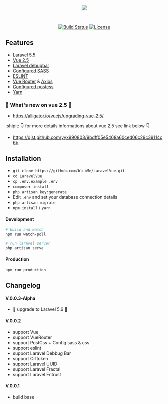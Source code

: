 <p align="center">
  <img src="https://laravel.com/assets/img/components/logo-laravel.svg">
</p>
</br>

<p align="center">
<a href="https://travis-ci.org/blubMe/LaravelVue"><img src="https://img.shields.io/travis/blubMe/LaravelVue/master.svg" alt="Build Status"></a>
<a href="https://packagist.org/packages/laravel/framework"><img src="https://poser.pugx.org/laravel/framework/license.svg" alt="License"></a>
</p>

## Features

- <a href="https://github.com/laravel/laravel"> Laravel 5.5 </a>
- <a href="https://github.com/vuejs/vue">Vue 2.5</a>
- <a href="https://github.com/barryvdh/laravel-debugbar">Laravel debugbar</a>
- <a href="https://github.com/sass/sass">Configured SASS</a>
- <a href="https://github.com/eslint/eslint">ESLINT</a>
- <a href="https://github.com/vuejs/vue-router">Vue Router</a> & <a href="https://github.com/axios/axios">Axios</a>
- <a href="https://github.com/postcss/postcss">Configured postcss</a>
- <a href="https://github.com/yarnpkg/yarn">Yarn</a>

### 🚧 What's new on vue 2.5 🚧
- https://alligator.io/vuejs/upgrading-vue-2.5/

:shipit: 👇 for more details informations about vue 2.5 see link below 👇

- https://gist.github.com/yyx990803/9bdff05e5468a60ced06c29c39114c6b

## Installation

- `git clone https://github.com/blubMe/LaravelVue.git`
- `cd LaravelVue`
- `cp .env.example .env`
- `composer install`
- `php artisan key:generate`
- Edit `.env` and set your database connection details
- `php artisan migrate`
- `npm install` / `yarn`

#### Development

```bash
# build and watch
npm run watch-poll

# run laravel server
php artisan serve
```

#### Production

```bash
npm run production
```


## Changelog
#### V.0.0.3-Alpha
- 🚧 upgrade to Laravel 5.6 🚧
#### V.0.0.2
- support Vue
- support VueRouter
- support PostCss + Config sass & css
- support eslint
- support Laravel Debbug Bar
- support Crftoken
- support Laravel UUID
- support Laravel Fractal
- support Laravel Entrust
#### V.0.0.1
- build base

